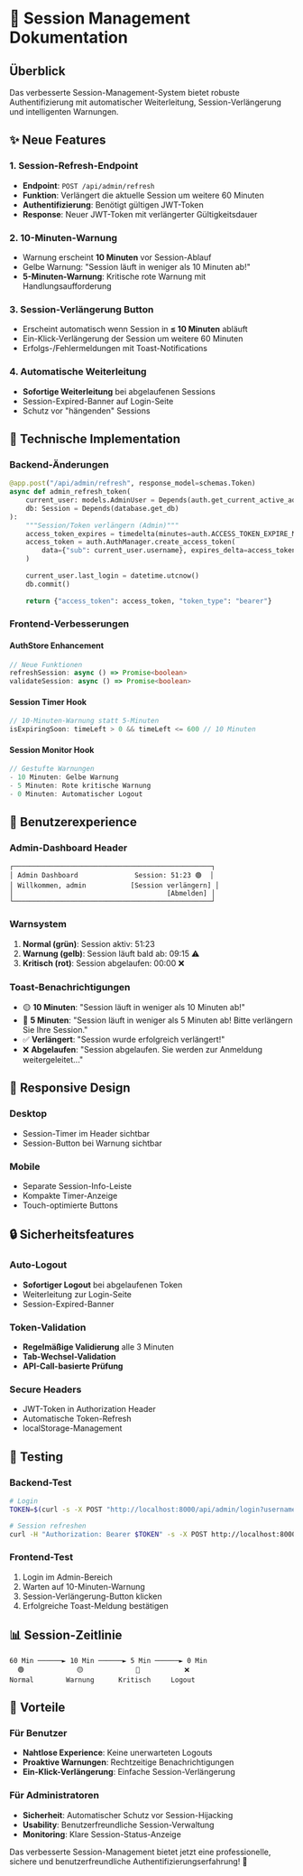 # 🔐 Session Management Dokumentation

## Überblick

Das verbesserte Session-Management-System bietet robuste Authentifizierung mit automatischer Weiterleitung, Session-Verlängerung und intelligenten Warnungen.

## ✨ Neue Features

### 1. **Session-Refresh-Endpoint**
- **Endpoint**: `POST /api/admin/refresh`
- **Funktion**: Verlängert die aktuelle Session um weitere 60 Minuten
- **Authentifizierung**: Benötigt gültigen JWT-Token
- **Response**: Neuer JWT-Token mit verlängerter Gültigkeitsdauer

### 2. **10-Minuten-Warnung**
- Warnung erscheint **10 Minuten** vor Session-Ablauf
- Gelbe Warnung: "Session läuft in weniger als 10 Minuten ab!"
- **5-Minuten-Warnung**: Kritische rote Warnung mit Handlungsaufforderung

### 3. **Session-Verlängerung Button**
- Erscheint automatisch wenn Session in **≤ 10 Minuten** abläuft
- Ein-Klick-Verlängerung der Session um weitere 60 Minuten
- Erfolgs-/Fehlermeldungen mit Toast-Notifications

### 4. **Automatische Weiterleitung**
- **Sofortige Weiterleitung** bei abgelaufenen Sessions
- Session-Expired-Banner auf Login-Seite
- Schutz vor "hängenden" Sessions

## 🔧 Technische Implementation

### Backend-Änderungen

```python
@app.post("/api/admin/refresh", response_model=schemas.Token)
async def admin_refresh_token(
    current_user: models.AdminUser = Depends(auth.get_current_active_admin_user),
    db: Session = Depends(database.get_db)
):
    """Session/Token verlängern (Admin)"""
    access_token_expires = timedelta(minutes=auth.ACCESS_TOKEN_EXPIRE_MINUTES)
    access_token = auth.AuthManager.create_access_token(
        data={"sub": current_user.username}, expires_delta=access_token_expires
    )
    
    current_user.last_login = datetime.utcnow()
    db.commit()
    
    return {"access_token": access_token, "token_type": "bearer"}
```

### Frontend-Verbesserungen

#### AuthStore Enhancement
```typescript
// Neue Funktionen
refreshSession: async () => Promise<boolean>
validateSession: async () => Promise<boolean>
```

#### Session Timer Hook
```typescript
// 10-Minuten-Warnung statt 5-Minuten
isExpiringSoon: timeLeft > 0 && timeLeft <= 600 // 10 Minuten
```

#### Session Monitor Hook
```typescript
// Gestufte Warnungen
- 10 Minuten: Gelbe Warnung
- 5 Minuten: Rote kritische Warnung
- 0 Minuten: Automatischer Logout
```

## 🎯 Benutzerexperience

### Admin-Dashboard Header
```
┌─────────────────────────────────────────────────┐
│ Admin Dashboard              Session: 51:23 🟢  │
│ Willkommen, admin           [Session verlängern] │
│                                      [Abmelden] │
└─────────────────────────────────────────────────┘
```

### Warnsystem
1. **Normal (grün)**: Session aktiv: 51:23
2. **Warnung (gelb)**: Session läuft bald ab: 09:15 ⚠️
3. **Kritisch (rot)**: Session abgelaufen: 00:00 ❌

### Toast-Benachrichtigungen
- 🟡 **10 Minuten**: "Session läuft in weniger als 10 Minuten ab!"
- 🔴 **5 Minuten**: "Session läuft in weniger als 5 Minuten ab! Bitte verlängern Sie Ihre Session."
- ✅ **Verlängert**: "Session wurde erfolgreich verlängert!"
- ❌ **Abgelaufen**: "Session abgelaufen. Sie werden zur Anmeldung weitergeleitet..."

## 📱 Responsive Design

### Desktop
- Session-Timer im Header sichtbar
- Session-Button bei Warnung sichtbar

### Mobile
- Separate Session-Info-Leiste
- Kompakte Timer-Anzeige
- Touch-optimierte Buttons

## 🔒 Sicherheitsfeatures

### Auto-Logout
- **Sofortiger Logout** bei abgelaufenen Token
- Weiterleitung zur Login-Seite
- Session-Expired-Banner

### Token-Validation
- **Regelmäßige Validierung** alle 3 Minuten
- **Tab-Wechsel-Validation**
- **API-Call-basierte Prüfung**

### Secure Headers
- JWT-Token in Authorization Header
- Automatische Token-Refresh
- localStorage-Management

## 🧪 Testing

### Backend-Test
```bash
# Login
TOKEN=$(curl -s -X POST "http://localhost:8000/api/admin/login?username=admin&password=whHBJveMvwjs5a6p" | jq -r '.access_token')

# Session refreshen
curl -H "Authorization: Bearer $TOKEN" -s -X POST http://localhost:8000/api/admin/refresh
```

### Frontend-Test
1. Login im Admin-Bereich
2. Warten auf 10-Minuten-Warnung
3. Session-Verlängerung-Button klicken
4. Erfolgreiche Toast-Meldung bestätigen

## 📊 Session-Zeitlinie

```
60 Min ──────► 10 Min ──────► 5 Min ──────► 0 Min
  🟢             🟡             🔴           ❌
Normal        Warnung      Kritisch     Logout
```

## 🚀 Vorteile

### Für Benutzer
- **Nahtlose Experience**: Keine unerwarteten Logouts
- **Proaktive Warnungen**: Rechtzeitige Benachrichtigungen
- **Ein-Klick-Verlängerung**: Einfache Session-Verlängerung

### Für Administratoren
- **Sicherheit**: Automatischer Schutz vor Session-Hijacking
- **Usability**: Benutzerfreundliche Session-Verwaltung
- **Monitoring**: Klare Session-Status-Anzeige

Das verbesserte Session-Management bietet jetzt eine professionelle, sichere und benutzerfreundliche Authentifizierungserfahrung! 🎉
